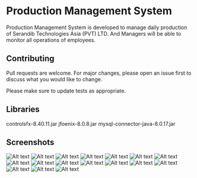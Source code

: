 # Production Management System

Production Management System is developed to manage daily production of Serandib Technologies Asia (PVT) LTD. And Managers will be able to monitor all operations of employees.

## Contributing
Pull requests are welcome. For major changes, please open an issue first to discuss what you would like to change.

Please make sure to update tests as appropriate.

## Libraries
controlsfx-8.40.11.jar
jfoenix-8.0.8.jar
mysql-connector-java-8.0.17.jar

## Screenshots
![Alt text](https://i.ibb.co/KV4DfhC/Screenshot-2.png "Login")
![Alt text](https://i.ibb.co/XWXz0hb/Screenshot-3.png "Register")
![Alt text](https://i.ibb.co/72BLVn0/Screenshot-4.png "Login Validate")
![Alt text](https://i.ibb.co/Nr1mwsH/Screenshot-5.png "Loading Data")
![Alt text](https://i.ibb.co/2hQYz5Z/Screenshot-6.png "Dashboard")
![Alt text](https://i.ibb.co/8jv3Ztz/Screenshot-7.png "Low stock warning")
![Alt text](https://i.ibb.co/9nd4zD3/Screenshot-8.png "Customers")
![Alt text](https://i.ibb.co/wCWKLnN/Screenshot-9.png "Taxi meters")
![Alt text](https://i.ibb.co/kB6YmBr/Screenshot-10.png "Add new meter form")
![Alt text](https://i.ibb.co/0n1TGYG/Screenshot-11.png "Job QC")
![Alt text](https://i.ibb.co/xDV5pHp/Screenshot-12.png "Component update form")
![Alt text](https://i.ibb.co/xSR7HnH/Screenshot-13.png "Hide main panel & show side panel")
![Alt text](https://i.ibb.co/rHD2Ss7/Screenshot-14.png "Additional options")
![Alt text](https://i.ibb.co/QQkb9wZ/Screenshot-15.png "About")
![Alt text](https://i.ibb.co/JsFJFM9/Screenshot-16.png "Edit profile")
![Alt text](https://i.ibb.co/YQLDSRV/Screenshot-17.png "Change profile image")
![Alt text](https://i.ibb.co/cXLBDxK/Screenshot-18.png "System users")
